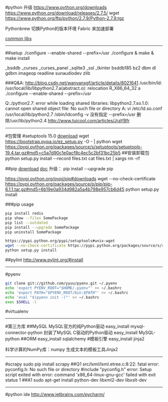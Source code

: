 #python 升级
https://www.python.org/downloads
https://www.python.org/download/releases/2.7.5/
wget https://www.python.org/ftp/python/2.7.9/Python-2.7.9.tgz

Pythonbrew 
切换Python的版本环境
Fabric 来加速部署

[common libs](https://github.com/vinta/awesome-python)

---
##setup
./configure  --enable-shared --prefix=/usr 
./configure & make & make install

_bsddb             _curses            _curses_panel
_sqlite3           _ssl               _tkinter
bsddb185           bz2                dbm
dl                 gdbm               imageop
readline           sunaudiodev        zlib

###Q&A:
http://blog.csdn.net/wanyanxgf/article/details/8021641
/usr/bin/ld: /usr/local/lib/libpython2.7.a(abstract.o): relocation R_X86_64_32 a
./configure  --enable-shared --prefix=/usr 

Q:./python2.7: error while loading shared libraries: libpython2.7.so.1.0: cannot open shared object file: No such file or directory
A:
vi /etc/ld.so.conf 
/usr/local/lib/python2.7
/sbin/ldconfig -v
没有指定 --prefix=/usr 
删除/usr/lib/python2.4
http://www.tuicool.com/articles/JraYBfr

----
#包管理
#setuptools 15.0
[download](https://pypi.python.org/pypi/setuptools#windows-simplified)
wget https://bootstrap.pypa.io/ez_setup.py -O - | python
wget https://pypi.python.org/packages/source/s/setuptools/setuptools-19.4.tar.gz#md5=c5a7d90c1e0acf8c4ec5c2bf31bc25b5
##安装卸载包
python setup.py install --record files.txt
cat files.txt | xargs rm -rf 

##pip
[download](https://pypi.python.org/pypi/pip)
[doc](https://pip.pypa.io/en/stable/installing/)
升级：
pip install --upgrade pip

https://pypi.python.org/pypi/pip#downloads
wget --no-check-certificate https://pypi.python.org/packages/source/p/pip/pip-6.1.1.tar.gz#md5=6b19e0a934d982a5a4b798e957cb6d45
python setup.py install

###pip usage
```bash
pip install redis
pip show --files SomePackage
pip list --outdated
pip install --upgrade SomePackage
pip uninstall SomePackage

https://pypi.python.org/pypi/setuptools#unix-wget
wget --no-check-certificate https://pypi.python.org/packages/source/s/setuptools/setuptools-15.0.tar.gz#md5=2a6b2901b6c265d682139345849cbf03
python setup.py install
```

##pylint
http://www.pylint.org/#install

---
#pyenv
```bash
git clone git://github.com/yyuu/pyenv.git ~/.pyenv
echo 'export PYENV_ROOT="$HOME/.pyenv"' >> ~/.bashrc
echo 'export PATH="$PYENV_ROOT/bin:$PATH"' >> ~/.bashrc
echo 'eval "$(pyenv init -)"' >> ~/.bashrc
exec $SHELL -l
```


#virtualenv 


---
#第三方库
##MySQL
MySQL官方的纯Python驱动
easy_install mysql-connector-python
封装了MySQL C驱动的Python驱动
easy_install MySQL-python
##ORM
easy_install sqlalchemy
#模板引擎
easy_install jinja2



科学计算的NumPy库：numpy
生成文本的模板工具Jinja2

---
#scrapy
sudo pip install scrapy
##Q1
src/lxml/lxml.etree.c:8:22: fatal error: pyconfig.h: No such file or directory
     #include "pyconfig.h"
error: Setup script exited with error: command 'x86_64-linux-gnu-gcc' failed with exit status 1
##A1
sudo apt-get install python-dev libxml2-dev libxslt-dev


---
#python ide 
http://www.jetbrains.com/pycharm/






